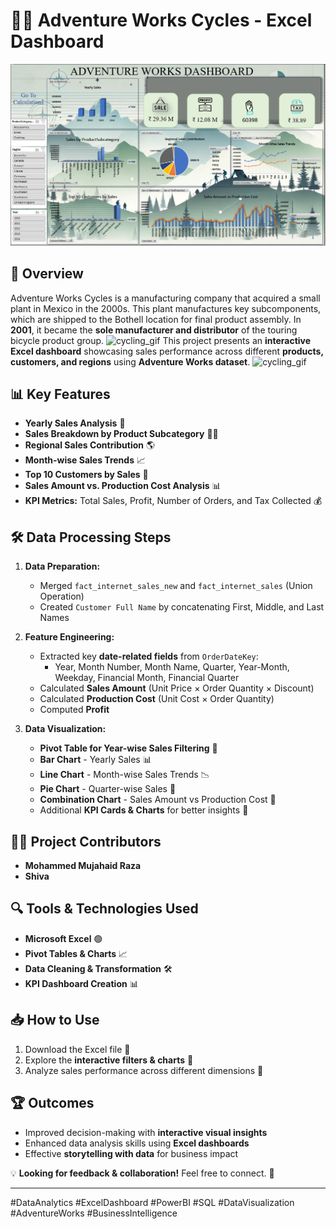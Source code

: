 # 🚴‍♂️ Adventure Works Cycles - Excel Dashboard
![dasboard perview](https://github.com/Mujahid-max/Adventure-works-Excel/blob/main/Screenshot%202025-02-11%20005020.png?raw=true)
## 📌 Overview
Adventure Works Cycles is a manufacturing company that acquired a small plant in Mexico in the 2000s. This plant manufactures key subcomponents, which are shipped to the Bothell location for final product assembly. In **2001**, it became the **sole manufacturer and distributor** of the touring bicycle product group.
![cycling_gif](https://media2.giphy.com/media/v1.Y2lkPTc5MGI3NjExcmExdHc3aTBtbWE1aGNseWxkMTF3djR4bncybzJ3cXh6czR5YTA4dyZlcD12MV9pbnRlcm5hbF9naWZfYnlfaWQmY3Q9Zw/d1vaWA1lsbIdy/giphy.gif)
This project presents an **interactive Excel dashboard** showcasing sales performance across different **products, customers, and regions** using **Adventure Works dataset**.
![cycling_gif](https://media3.giphy.com/media/v1.Y2lkPTc5MGI3NjExa2N3ODVvOWg0cHltZWt0eHJiaW85ZmM2dDJxM2ZqMTkzaG14eGNiZCZlcD12MV9pbnRlcm5hbF9naWZfYnlfaWQmY3Q9Zw/MuEF1omxpdH7q/giphy.gif)
## 📊 Key Features
- **Yearly Sales Analysis** 📅
- **Sales Breakdown by Product Subcategory** 🚴‍♀️
- **Regional Sales Contribution** 🌎
- **Month-wise Sales Trends** 📈
- **Top 10 Customers by Sales** 🏅
- **Sales Amount vs. Production Cost Analysis** 📊
- **KPI Metrics:** Total Sales, Profit, Number of Orders, and Tax Collected 💰

## 🛠️ Data Processing Steps
1. **Data Preparation:**
   - Merged `fact_internet_sales_new` and `fact_internet_sales` (Union Operation)
   - Created `Customer Full Name` by concatenating First, Middle, and Last Names

2. **Feature Engineering:**
   - Extracted key **date-related fields** from `OrderDateKey`:
     - Year, Month Number, Month Name, Quarter, Year-Month, Weekday, Financial Month, Financial Quarter
   - Calculated **Sales Amount** (Unit Price × Order Quantity × Discount)
   - Calculated **Production Cost** (Unit Cost × Order Quantity)
   - Computed **Profit**

3. **Data Visualization:**
   - **Pivot Table for Year-wise Sales Filtering** 🎯
   - **Bar Chart** - Yearly Sales 📊
   - **Line Chart** - Month-wise Sales Trends 📉
   - **Pie Chart** - Quarter-wise Sales 🍕
   - **Combination Chart** - Sales Amount vs Production Cost 📌
   - Additional **KPI Cards & Charts** for better insights 🚀

## 👨‍💻 Project Contributors
- **Mohammed Mujahaid Raza**
- **Shiva**

## 🔍 Tools & Technologies Used
- **Microsoft Excel** 🟢
- **Pivot Tables & Charts** 📈
- **Data Cleaning & Transformation** 🛠️
- **KPI Dashboard Creation** 📊

## 📥 How to Use
1. Download the Excel file 📂
2. Explore the **interactive filters & charts** 🔄
3. Analyze sales performance across different dimensions 🎯

## 🏆 Outcomes
- Improved decision-making with **interactive visual insights**
- Enhanced data analysis skills using **Excel dashboards**
- Effective **storytelling with data** for business impact

💡 **Looking for feedback & collaboration!** Feel free to connect. 🚀

---
#DataAnalytics #ExcelDashboard #PowerBI #SQL #DataVisualization #AdventureWorks #BusinessIntelligence
